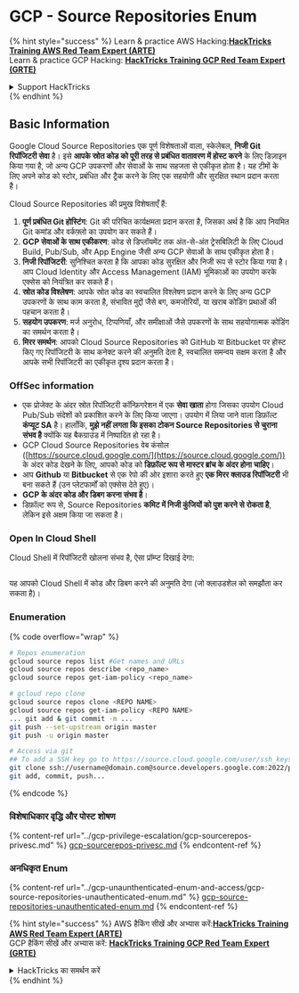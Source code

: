 # GCP - Source Repositories Enum

{% hint style="success" %}
Learn & practice AWS Hacking:<img src="../../../.gitbook/assets/image (1).png" alt="" data-size="line">[**HackTricks Training AWS Red Team Expert (ARTE)**](https://training.hacktricks.xyz/courses/arte)<img src="../../../.gitbook/assets/image (1).png" alt="" data-size="line">\
Learn & practice GCP Hacking: <img src="../../../.gitbook/assets/image (2).png" alt="" data-size="line">[**HackTricks Training GCP Red Team Expert (GRTE)**<img src="../../../.gitbook/assets/image (2).png" alt="" data-size="line">](https://training.hacktricks.xyz/courses/grte)

<details>

<summary>Support HackTricks</summary>

* Check the [**subscription plans**](https://github.com/sponsors/carlospolop)!
* **Join the** 💬 [**Discord group**](https://discord.gg/hRep4RUj7f) or the [**telegram group**](https://t.me/peass) or **follow** us on **Twitter** 🐦 [**@hacktricks\_live**](https://twitter.com/hacktricks\_live)**.**
* **Share hacking tricks by submitting PRs to the** [**HackTricks**](https://github.com/carlospolop/hacktricks) and [**HackTricks Cloud**](https://github.com/carlospolop/hacktricks-cloud) github repos.

</details>
{% endhint %}

## Basic Information <a href="#reviewing-cloud-git-repositories" id="reviewing-cloud-git-repositories"></a>

Google Cloud Source Repositories एक पूर्ण विशेषताओं वाला, स्केलेबल, **निजी Git रिपॉजिटरी सेवा** है। इसे **आपके स्रोत कोड को पूरी तरह से प्रबंधित वातावरण में होस्ट करने** के लिए डिज़ाइन किया गया है, जो अन्य GCP उपकरणों और सेवाओं के साथ सहजता से एकीकृत होता है। यह टीमों के लिए अपने कोड को स्टोर, प्रबंधित और ट्रैक करने के लिए एक सहयोगी और सुरक्षित स्थान प्रदान करता है।

Cloud Source Repositories की प्रमुख विशेषताएँ हैं:

1. **पूर्ण प्रबंधित Git होस्टिंग**: Git की परिचित कार्यक्षमता प्रदान करता है, जिसका अर्थ है कि आप नियमित Git कमांड और वर्कफ़्लो का उपयोग कर सकते हैं।
2. **GCP सेवाओं के साथ एकीकरण**: कोड से डिप्लॉयमेंट तक अंत-से-अंत ट्रेसबिलिटी के लिए Cloud Build, Pub/Sub, और App Engine जैसी अन्य GCP सेवाओं के साथ एकीकृत होता है।
3. **निजी रिपॉजिटरी**: सुनिश्चित करता है कि आपका कोड सुरक्षित और निजी रूप से स्टोर किया गया है। आप Cloud Identity और Access Management (IAM) भूमिकाओं का उपयोग करके एक्सेस को नियंत्रित कर सकते हैं।
4. **स्रोत कोड विश्लेषण**: आपके स्रोत कोड का स्वचालित विश्लेषण प्रदान करने के लिए अन्य GCP उपकरणों के साथ काम करता है, संभावित मुद्दों जैसे बग, कमजोरियों, या खराब कोडिंग प्रथाओं की पहचान करता है।
5. **सहयोग उपकरण**: मर्ज अनुरोध, टिप्पणियाँ, और समीक्षाओं जैसे उपकरणों के साथ सहयोगात्मक कोडिंग का समर्थन करता है।
6. **मिरर समर्थन**: आपको Cloud Source Repositories को GitHub या Bitbucket पर होस्ट किए गए रिपॉजिटरी के साथ कनेक्ट करने की अनुमति देता है, स्वचालित समन्वय सक्षम करता है और आपके सभी रिपॉजिटरी का एकीकृत दृश्य प्रदान करता है।

### OffSec information <a href="#reviewing-cloud-git-repositories" id="reviewing-cloud-git-repositories"></a>

* एक प्रोजेक्ट के अंदर स्रोत रिपॉजिटरी कॉन्फ़िगरेशन में एक **सेवा खाता** होगा जिसका उपयोग Cloud Pub/Sub संदेशों को प्रकाशित करने के लिए किया जाएगा। उपयोग में लिया जाने वाला डिफ़ॉल्ट **कंप्यूट SA** है। हालाँकि, **मुझे नहीं लगता कि इसका टोकन Source Repositories से चुराना संभव है** क्योंकि यह बैकग्राउंड में निष्पादित हो रहा है।
* GCP Cloud Source Repositories वेब कंसोल ([https://source.cloud.google.com/](https://source.cloud.google.com/)) के अंदर कोड देखने के लिए, आपको कोड को **डिफ़ॉल्ट रूप से मास्टर ब्रांच के अंदर होना चाहिए**।
* आप **Github** या **Bitbucket** से एक रेपो की ओर इशारा करते हुए **एक मिरर क्लाउड रिपॉजिटरी** भी बना सकते हैं (उन प्लेटफार्मों को एक्सेस देते हुए)।
* **GCP के अंदर कोड और डिबग करना संभव है**।
* डिफ़ॉल्ट रूप से, Source Repositories **कमिट में निजी कुंजियों को पुश करने से रोकता है**, लेकिन इसे अक्षम किया जा सकता है।

### Open In Cloud Shell

Cloud Shell में रिपॉजिटरी खोलना संभव है, ऐसा प्रॉम्प्ट दिखाई देगा:

<figure><img src="../../../.gitbook/assets/image (325).png" alt=""><figcaption></figcaption></figure>

यह आपको Cloud Shell में कोड और डिबग करने की अनुमति देगा (जो क्लाउडशेल को समझौता कर सकता है)।

### Enumeration

{% code overflow="wrap" %}
```bash
# Repos enumeration
gcloud source repos list #Get names and URLs
gcloud source repos describe <repo_name>
gcloud source repos get-iam-policy <repo_name>

# gcloud repo clone
gcloud source repos clone <REPO NAME>
gcloud source repos get-iam-policy <REPO NAME>
... git add & git commit -m ...
git push --set-upstream origin master
git push -u origin master

# Access via git
## To add a SSH key go to https://source.cloud.google.com/user/ssh_keys (no gcloud command)
git clone ssh://username@domain.com@source.developers.google.com:2022/p/<proj-name>/r/<repo-name>
git add, commit, push...
```
{% endcode %}

### विशेषाधिकार वृद्धि और पोस्ट शोषण

{% content-ref url="../gcp-privilege-escalation/gcp-sourcerepos-privesc.md" %}
[gcp-sourcerepos-privesc.md](../gcp-privilege-escalation/gcp-sourcerepos-privesc.md)
{% endcontent-ref %}

### अनधिकृत Enum

{% content-ref url="../gcp-unaunthenticated-enum-and-access/gcp-source-repositories-unauthenticated-enum.md" %}
[gcp-source-repositories-unauthenticated-enum.md](../gcp-unaunthenticated-enum-and-access/gcp-source-repositories-unauthenticated-enum.md)
{% endcontent-ref %}

{% hint style="success" %}
AWS हैकिंग सीखें और अभ्यास करें:<img src="../../../.gitbook/assets/image (1).png" alt="" data-size="line">[**HackTricks Training AWS Red Team Expert (ARTE)**](https://training.hacktricks.xyz/courses/arte)<img src="../../../.gitbook/assets/image (1).png" alt="" data-size="line">\
GCP हैकिंग सीखें और अभ्यास करें: <img src="../../../.gitbook/assets/image (2).png" alt="" data-size="line">[**HackTricks Training GCP Red Team Expert (GRTE)**<img src="../../../.gitbook/assets/image (2).png" alt="" data-size="line">](https://training.hacktricks.xyz/courses/grte)

<details>

<summary>HackTricks का समर्थन करें</summary>

* [**सदस्यता योजनाएँ**](https://github.com/sponsors/carlospolop) देखें!
* **💬 [**Discord समूह**](https://discord.gg/hRep4RUj7f) या [**टेलीग्राम समूह**](https://t.me/peass) में शामिल हों या **Twitter** पर हमें **फॉलो करें** 🐦 [**@hacktricks\_live**](https://twitter.com/hacktricks\_live)**.**
* **हैकिंग ट्रिक्स साझा करें और [**HackTricks**](https://github.com/carlospolop/hacktricks) और [**HackTricks Cloud**](https://github.com/carlospolop/hacktricks-cloud) गिटहब रिपोजिटरी में PR सबमिट करें।**

</details>
{% endhint %}
